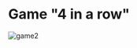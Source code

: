 # Game "4 in a row"
![game2](https://user-images.githubusercontent.com/24460915/179257228-15c357fa-1160-4a2f-ac0a-71e9384db334.jpg)
